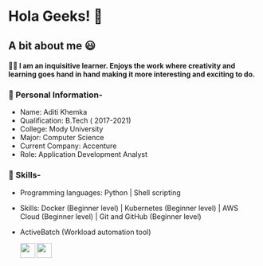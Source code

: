 # Hola Geeks! :star_struck:

## A bit about me :smiley:

#### :woman_student: I am an inquisitive learner. Enjoys the work where creativity and learning goes hand in hand making it more interesting and exciting to do.

### :rocket: Personal Information- 
- Name:  Aditi Khemka
- Qualification:  B.Tech ( 2017-2021)
- College:  Mody University
- Major:  Computer Science
- Current Company: Accenture
- Role: Application Development Analyst

### :rocket: Skills- 
- Programming languages: Python | Shell scripting
- Skills: Docker (Beginner level) | Kubernetes (Beginner level) | AWS Cloud (Beginner level) | Git and GitHub (Beginner level)
- ActiveBatch (Workload automation tool)

  

  <img align="left" width="30px" src="https://cdn.jsdelivr.net/npm/simple-icons@v3/icons/quora.svg" />
</a>

<a href="https://www.instagram.com/cherry_khemka_3/">
  <img align="left" width="30px" src="https://cdn.jsdelivr.net/npm/simple-icons@v3/icons/instagram.svg" />
</a>




